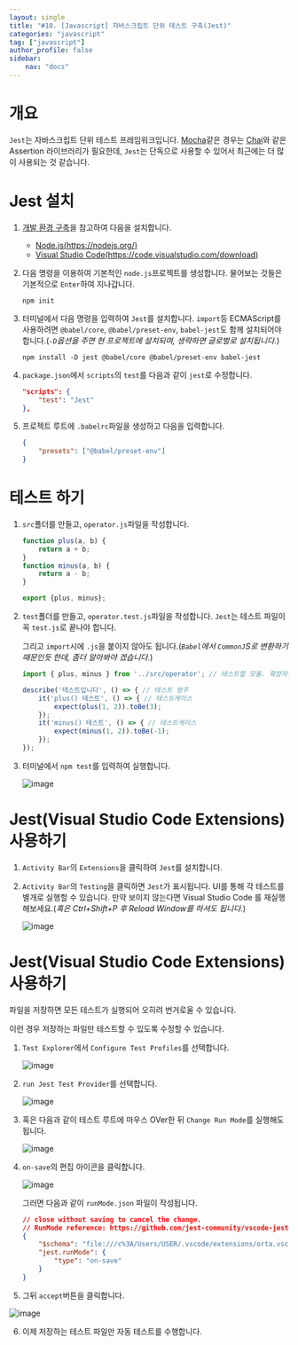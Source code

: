 ```yaml
---
layout: single
title: "#10. [Javascript] 자바스크립트 단위 테스트 구축(Jest)"
categories: "javascript"
tag: ["javascript"]
author_profile: false
sidebar: 
    nav: "docs"
---
```



# 개요

`Jest`는 자바스크립트 단위 테스트 프레임워크입니다. [Mocha](??)같은 경우는 [Chai](??)와 같은 Assertion 라이브러리가 필요한데, `Jest`는 단독으로 사용할 수 있어서 최근에는 더 많이 사용되는 것 같습니다.

# Jest 설치

1. [개발 환경 구축](https://tango1202.github.io/javascript/javascript-config/)을 참고하여 다음을 설치합니다.
    * [Node.js(https://nodejs.org/)](https://nodejs.org/)
    * [Visual Studio Code(https://code.visualstudio.com/download)](https://code.visualstudio.com/download)

2. 다음 명령을 이용하여 기본적인 `node.js`프로젝트를 생성합니다. 물어보는 것들은 기본적으로 `Enter`하여 지나갑니다.

    ```
    npm init
    ```

3. 터미널에서 다음 명령을 입력하여 `Jest`를 설치합니다. `import`등 ECMAScript를 사용하려면 `@babel/core`, `@babel/preset-env`, `babel-jest`도 함께 설치되어야 합니다.(*`-D`옵션을 주면 현 프로젝트에 설치되며, 생략하면 글로벌로 설치됩니다.*)  

    ```
    npm install -D jest @babel/core @babel/preset-env babel-jest 
    ```

4. `package.json`에서 `scripts`의 `test`를 다음과 같이 `jest`로 수정합니다.

    ```json
    "scripts": {
        "test": "Jest"
    },
    ```

5. 프로젝트 루트에 `.babelrc`파일을 생성하고 다음을 입력합니다.

    ```json
    {
        "presets": ["@babel/preset-env"]
    }
    ```

# 테스트 하기

1. `src`폴더를 만들고, `operator.js`파일을 작성합니다.

    ```javascript
    function plus(a, b) {
        return a + b;
    }
    function minus(a, b) {
        return a - b;
    }

    export {plus, minus};
    ```

2. `test`폴더를 만들고, `operator.test.js`파일을 작성합니다. `Jest`는 테스트 파일이 꼭 `test.js`로 끝나야 합니다.

    그리고 `import`시에 `.js`을 붙이지 않아도 됩니다.(*`Babel`에서 `CommonJ`S로 변환하기 때문인듯 한데, 좀더 알아봐야 겠습니다.*)

    ```javascript
    import { plus, minus } from '../src/operator'; // 테스트할 모듈. 확장자를 안붙여도 됩니다.

    describe('테스트입니다', () => { // 테스트 범주
        it('plus() 테스트', () => { // 테스트케이스
            expect(plus(1, 2)).toBe(3);
        });
        it('minus() 테스트', () => { // 테스트케이스
            expect(minus(1, 2)).toBe(-1);
        });
    });
    ```

3. 터미널에서 `npm test`를 입력하여 실행합니다.

    ![image](https://github.com/tango1202/tango1202.github.io/assets/133472501/6ec0699f-bf15-4edf-bf39-262c1287cadf)

# Jest(Visual Studio Code Extensions) 사용하기

1. `Activity Bar`의 `Extensions`을 클릭하여 `Jest`를 설치합니다.

2. `Activity Bar`의 `Testing`을 클릭하면 `Jest`가 표시됩니다. UI를 통해 각 테스트를 별개로 실행할 수 있습니다. 만약 보이지 않는다면 Visual Studio Code 를 재실행 해보세요.(*혹은 Ctrl+Shift+P 후 Reload Window를 하셔도 됩니다.*)

    ![image](https://github.com/tango1202/tango1202.github.io/assets/133472501/074da04b-24a0-4d76-92a1-6f88b360df9b)

# Jest(Visual Studio Code Extensions) 사용하기

파일을 저장하면 모든 테스트가 실행되어 오히려 번거로울 수 있습니다.

이런 경우 저장하는 파일만 테스트할 수 있도록 수정할 수 있습니다.

1. `Test Explorer`에서 `Configure Test Profiles`를 선택합니다.

    ![image](https://github.com/tango1202/tango1202.github.io/assets/133472501/369398b6-ee38-42c9-a736-30f9ddd281ab)


2. `run Jest Test Provider`를 선택합니다.

    ![image](https://github.com/tango1202/tango1202.github.io/assets/133472501/ea32a954-d8dc-4c5a-b3e3-6faa230a6577)

3. 혹은 다음과 같이 테스트 루트에 마우스 OVer한 뒤 `Change Run Mode`를 실행해도 됩니다.

    ![image](https://github.com/tango1202/tango1202.github.io/assets/133472501/ee041f7e-ab9c-45b8-bc70-c4493ae36c02)

4. `on-save`의 편집 아이콘을 클릭합니다.

    ![image](https://github.com/tango1202/tango1202.github.io/assets/133472501/df91546e-0a49-4b63-bcd8-d43d6094f5f4)

    그러면 다음과 같이 `runMode.json` 파일이 작성됩니다.

    ```json
    // close without saving to cancel the change.
    // RunMode reference: https://github.com/jest-community/vscode-jest#runmode
    {
        "$schema": "file:///c%3A/Users/USER/.vscode/extensions/orta.vscode-jest-6.2.1/syntaxes/ExtSettingsSchema.json",
        "jest.runMode": {
            "type": "on-save"
        }
    }
    ```

5. 그뒤 `accept`버튼을 클릭합니다.

![image](https://github.com/tango1202/tango1202.github.io/assets/133472501/cd31038f-91d8-46d0-80b8-9d418cc00f49)

6. 이제 저장하는 테스트 파일만 자동 테스트를 수행합니다.




